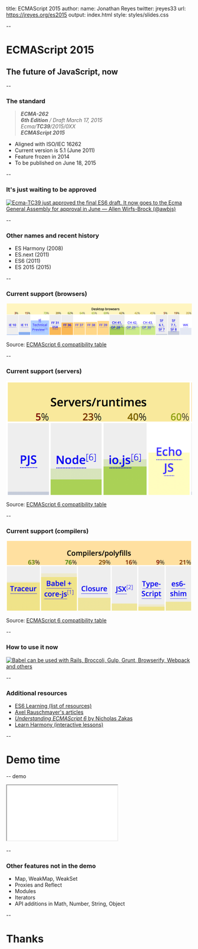 title: ECMAScript 2015
author:
  name: Jonathan Reyes
  twitter: jreyes33
  url: https://jreyes.org/es2015
output: index.html
style: styles/slides.css

--

# ECMAScript 2015
## The future of JavaScript, now

--

### The standard

> _**ECMA-262**  
> **6th Edition** / Draft March 17, 2015  
> Ecma/**TC39**/2015/0XX  
> **ECMAScript 2015**_

- Aligned with ISO/IEC 16262
- Current version is 5.1 (June 2011)
- Feature frozen in 2014
- To be published on June 18, 2015

--

### It's just waiting to be approved
[![Ecma-TC39 just approved the final ES6 draft. It now
goes to the Ecma General Assembly for approval in June
— Allen Wirfs-Brock (@awbjs)](images/tweet.png)
](https://twitter.com/awbjs/status/580321916403216384)

--

### Other names and recent history

- ES Harmony (2008)
- ES.next (2011)
- ES6 (2011)
- ES 2015 (2015)

--

### Current support (browsers)

![Browsers support](images/support-browsers.png)

Source: [ECMAScript 6 compatibility table](https://kangax.github.io/compat-table/es6/)

--

### Current support (servers)

![Servers support](images/support-servers.png)

Source: [ECMAScript 6 compatibility table](https://kangax.github.io/compat-table/es6/)

--

### Current support (compilers)

![Compilers support](images/support-compilers.png)

Source: [ECMAScript 6 compatibility table](https://kangax.github.io/compat-table/es6/)

--

### How to use it now

[![Babel can be used with Rails, Broccoli, Gulp, Grunt, Browserify, Webpack
and others](images/using-babel.png)](http://babeljs.io/docs/using-babel/)

--

### Additional resources

- [ES6 Learning (list of resources)](https://github.com/ericdouglas/ES6-Learning)
- [Axel Rauschmayer's articles](http://www.2ality.com/search/label/esnext)
- [_Understanding ECMAScript 6_ by Nicholas Zakas](https://leanpub.com/understandinges6)
- [Learn Harmony (interactive lessons)](http://learnharmony.org)

--

# Demo time

-- demo

<iframe src="demo.html"></iframe>

--

### Other features not in the demo

- Map, WeakMap, WeakSet
- Proxies and Reflect
- Modules
- Iterators
- API additions in Math, Number, String, Object

--

# Thanks

<script>
  (function(i,s,o,g,r,a,m){i['GoogleAnalyticsObject']=r;i[r]=i[r]||function(){
  (i[r].q=i[r].q||[]).push(arguments)},i[r].l=1*new Date();a=s.createElement(o),
  m=s.getElementsByTagName(o)[0];a.async=1;a.src=g;m.parentNode.insertBefore(a,m)
  })(window,document,'script','//www.google-analytics.com/analytics.js','ga');
  ga('create', 'UA-10144665-8', 'auto');
  ga('send', 'pageview');
</script>
